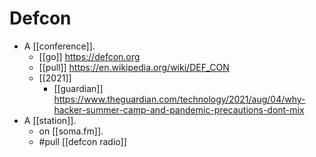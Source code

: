 # Defcon

- A [[conference]].
  - [[go]] https://defcon.org
  - [[pull]] https://en.wikipedia.org/wiki/DEF_CON
  - [[2021]]
    - [[guardian]] https://www.theguardian.com/technology/2021/aug/04/why-hacker-summer-camp-and-pandemic-precautions-dont-mix
- A [[station]].
  - on [[soma.fm]].
  - #pull [[defcon radio]]



